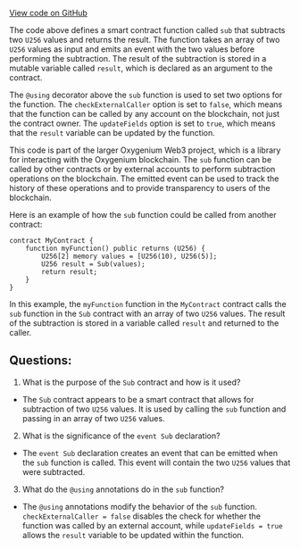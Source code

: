 [View code on GitHub](https://github.com/oxygenium-network/oxygenium-web3/contracts/sub/sub.ral)

The code above defines a smart contract function called `sub` that subtracts two `U256` values and returns the result. The function takes an array of two `U256` values as input and emits an event with the two values before performing the subtraction. The result of the subtraction is stored in a mutable variable called `result`, which is declared as an argument to the contract. 

The `@using` decorator above the `sub` function is used to set two options for the function. The `checkExternalCaller` option is set to `false`, which means that the function can be called by any account on the blockchain, not just the contract owner. The `updateFields` option is set to `true`, which means that the `result` variable can be updated by the function.

This code is part of the larger Oxygenium Web3 project, which is a library for interacting with the Oxygenium blockchain. The `sub` function can be called by other contracts or by external accounts to perform subtraction operations on the blockchain. The emitted event can be used to track the history of these operations and to provide transparency to users of the blockchain.

Here is an example of how the `sub` function could be called from another contract:

```
contract MyContract {
    function myFunction() public returns (U256) {
        U256[2] memory values = [U256(10), U256(5)];
        U256 result = Sub(values);
        return result;
    }
}
```

In this example, the `myFunction` function in the `MyContract` contract calls the `sub` function in the `Sub` contract with an array of two `U256` values. The result of the subtraction is stored in a variable called `result` and returned to the caller.
## Questions: 
 1. What is the purpose of the `Sub` contract and how is it used?
- The `Sub` contract appears to be a smart contract that allows for subtraction of two `U256` values. It is used by calling the `sub` function and passing in an array of two `U256` values.

2. What is the significance of the `event Sub` declaration?
- The `event Sub` declaration creates an event that can be emitted when the `sub` function is called. This event will contain the two `U256` values that were subtracted.

3. What do the `@using` annotations do in the `sub` function?
- The `@using` annotations modify the behavior of the `sub` function. `checkExternalCaller = false` disables the check for whether the function was called by an external account, while `updateFields = true` allows the `result` variable to be updated within the function.